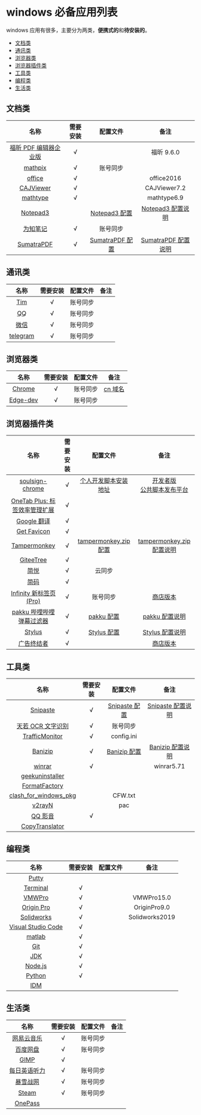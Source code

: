 # windows 必备应用列表

windows 应用有很多，主要分为两类，**便携式的**和**待安装的**。

- [文档类](#文档类)
- [通讯类](#通讯类)
- [浏览器类](#浏览器类)
- [浏览器插件类](#浏览器插件类)
- [工具类](#工具类)
- [编程类](#编程类)
- [生活类](#生活类)

## 文档类

|                                     名称                                     | 需要安装 |                                                  配置文件                                                   |                                                      备注                                                      |
| :--------------------------------------------------------------------------: | :------: | :---------------------------------------------------------------------------------------------------------: | :------------------------------------------------------------------------------------------------------------: |
|      [福昕 PDF 编辑器企业版](https://www.foxitsoftware.cn/pdf-editor/)       | &radic;  |                                                                                                             |                                                   福昕 9.6.0                                                   |
|                       [mathpix](https://mathpix.com/)                        | &radic;  |                                                  账号同步                                                   |
|                   [office](https://www.office.com/?auth=1)                   | &radic;  |                                                                                                             |                                                   office2016                                                   |
|             [CAJViewer](http://cajviewer.cnki.net/download.html)             | &radic;  |                                                                                                             |                                                  CAJViewer7.2                                                  |
|               [mathtype](https://www.mathtype.cn/xiazai.html)                | &radic;  |                                                                                                             |                                                  mathtype6.9                                                   |
|          [Notepad3](https://www.rizonesoft.com/downloads/notepad3/)          |          |     [Notepad3 配置](https://github.com/yi-Xu-0100/Application-Lists/tree/master/Configuration/Notepad3)     |    [Notepad3 配置说明](https://github.com/yi-Xu-0100/Application-Lists/tree/master/Configuration#notepad3)     |
|                    [为知笔记](https://www.wiz.cn/zh-cn/)                     | &radic;  |                                                  账号同步                                                   |
| [SumatraPDF](https://www.sumatrapdfreader.org/download-free-pdf-viewer.html) | &radic;  | [SumatraPDF 配置](https://github.com/yi-Xu-0100/Application-Lists/blob/master/Configuration/SumatraPDF.txt) | [SumatraPDF 配置说明](https://github.com/yi-Xu-0100/Application-Lists/tree/master/Configuration#sumatrapdftxt) |

## 通讯类

|                    名称                    | 需要安装 | 配置文件 | 备注  |
| :----------------------------------------: | :------: | :------: | :---: |
| [Tim](https://office.qq.com/download.html) | &radic;  | 账号同步 |
|       [QQ](https://im.qq.com/pcqq/)        | &radic;  | 账号同步 |
|       [微信](https://weixin.qq.com/)       | &radic;  | 账号同步 |
|   [telegram](https://telegram.org/apps)    | &radic;  | 账号同步 |

## 浏览器类

|                                名称                                | 需要安装 | 配置文件 |                   备注                   |
| :----------------------------------------------------------------: | :------: | :------: | :--------------------------------------: |
|              [Chrome](https://www.google.com/chrome/)              | &radic;  | 账号同步 | [cn 域名](https://www.google.cn/chrome/) |
| [Edge-dev](https://www.microsoft.com/en-us/edge/business/download) | &radic;  | 账号同步 |

## 浏览器插件类

|                                                                 名称                                                                  | 需要安装 |                                                      配置文件                                                       |                                                                 备注                                                                 |
| :-----------------------------------------------------------------------------------------------------------------------------------: | :------: | :-----------------------------------------------------------------------------------------------------------------: | :----------------------------------------------------------------------------------------------------------------------------------: |
|                                     [soulsign-chrome](https://github.com/inu1255/soulsign-chrome)                                     | &radic;  |                            [个人开发脚本安装地址](https://soulsign.inu1255.cn/?uid=1176)                            |              [开发者版](https://github.com/inu1255/soulsign-chrome)<br>[公共脚本发布平台](https://soulsign.inu1255.cn/)              |
| [OneTab Plus: 标签效率管理扩展](https://chrome.google.com/webstore/detail/onetab-plustab-manage-pro/lepdjbhbkpfenckechpdfohdmkhogojf) | &radic;  |
|              [Google 翻译](https://chrome.google.com/webstore/detail/google-translate/aapbdbdomjkkjkaonfhkkikfgjllcleb)               | &radic;  |
|                 [Get Favicon](https://chrome.google.com/webstore/detail/get-favicon/gpipahagclehninhhjkhbkliinfofnhe)                 | &radic;  |
|                                             [Tampermonkey](https://www.tampermonkey.net/)                                             | &radic;  | [tampermonkey.zip 配置](https://github.com/yi-Xu-0100/Application-Lists/blob/master/Configuration/tampermonkey.zip) |        [tampermonkey.zip 配置说明](https://github.com/yi-Xu-0100/Application-Lists/tree/master/Configuration#tampermonkeyzip)        |
|                                          [GiteeTree](https://gitee.com/oschina/GitCodeTree)                                           | &radic;  |
|                                                  [简悦](http://ksria.com/simpread/)                                                   | &radic;  |                                                       云同步                                                        |
|             [简码](https://microsoftedge.microsoft.com/addons/detail/%E7%AE%80%E7%A0%81/dpgjdomgklccodklkokapnaehbocnmfo)             | &radic;  |
|                                      [Infinity 新标签页 (Pro)](https://www.infinitynewtab.com/)                                       | &radic;  |                                                      账号同步                                                       |             [商店版本](https://chrome.google.com/webstore/detail/infinity-new-tab-pro/nnnkddnnlpamobajfibfdgfnbcnkgngh)              |
|                                        [pakku 哔哩哔哩弹幕过滤器](https://s.xmcp.ml/pakkujs/)                                         | &radic;  |         [pakku 配置](https://github.com/yi-Xu-0100/Application-Lists/blob/master/Configuration/pakku.json)          |                [pakku 配置说明](https://github.com/yi-Xu-0100/Application-Lists/tree/master/Configuration#pakkujson)                 |
|                                                [Stylus](https://add0n.com/stylus.html)                                                | &radic;  |        [Stylus 配置](https://github.com/yi-Xu-0100/Application-Lists/blob/master/Configuration/stylus.json)         |               [Stylus 配置说明](https://github.com/yi-Xu-0100/Application-Lists/tree/master/Configuration#stylusjson)                |
|                                               [广告终结者](https://www.adtchrome.com/)                                                | &radic;  |                                                                                                                     | [商店版本](https://chrome.google.com/webstore/detail/%E5%B9%BF%E5%91%8A%E7%BB%88%E7%BB%93%E8%80%85/fpdnjdlbdmifoocedhkighhlbchbiikl) |

## 工具类

|                                        名称                                        | 需要安装 |                                                配置文件                                                 |                                                    备注                                                    |
| :--------------------------------------------------------------------------------: | :------: | :-----------------------------------------------------------------------------------------------------: | :--------------------------------------------------------------------------------------------------------: |
|                        [Snipaste](https://zh.snipaste.com/)                        | &radic;  | [Snipaste 配置](https://github.com/yi-Xu-0100/Application-Lists/blob/master/Configuration/snipaste.ini) | [Snipaste 配置说明](https://github.com/yi-Xu-0100/Application-Lists/tree/master/Configuration#snipasteini) |
|                    [天若 OCR 文字识别](https://tianruoocr.cn/)                     | &radic;  |                                                账号同步                                                 |
|     [TrafficMonitor](https://github.com/zhongyang219/TrafficMonitor/releases)      | &radic;  |                                               config.ini                                                |
|                   [Banizip](https://www.bandisoft.com/bandizip/)                   | &radic;  | [Banizip 配置](https://github.com/yi-Xu-0100/Application-Lists/blob/master/Configuration/Bandizip.reg)  |   [Banizip 配置说明](https://github.com/yi-Xu-0100/Application-Lists/tree/master/Configuration#Banizip)    |
|                        [winrar](http://www.winrar.com.cn/)                         | &radic;  |                                                                                                         |                                                 winrar5.71                                                 |
|              [geekuninstaller](https://geekuninstaller.com/download)               |
|       [FormatFactory](http://www.pcfreetime.com/formatfactory/CN/index.html)       |
| [clash_for_windows_pkg](https://github.com/Fndroid/clash_for_windows_pkg/releases) |          |                                                 CFW.txt                                                 |
|                 [v2rayN](https://github.com/2dust/v2rayN/releases)                 |          |                                                   pac                                                   |
|                         [QQ 影音](https://player.qq.com/)                          | &radic;  |
|            [CopyTranslator](https://copytranslator.github.io/download/)            |

## 编程类

|                                           名称                                            | 需要安装 | 配置文件 |      备注      |
| :---------------------------------------------------------------------------------------: | :------: | :------: | :------------: |
|                              [Putty](https://www.putty.org/)                              |
|        [Terminal](https://www.microsoft.com/zh-cn/p/windows-terminal/9n0dx20hk701)        | &radic;  |
| [VMWPro](https://www.vmware.com/products/workstation-pro/workstation-pro-evaluation.html) | &radic;  |          |   VMWPro15.0   |
|    [Origin Pro](https://www.originlab.com/index.aspx?%20go=DOWNLOADS/OriginEvaluation)    | &radic;  |          |  OriginPro9.0  |
|           [Solidworks](https://www.solidworks.com.cn/sw/support/downloads.htm)            | &radic;  |          | Solidworks2019 |
|               [Visual Studio Code](https://code.visualstudio.com/Download)                | &radic;  |
|                [matlab](https://ww2.mathworks.cn/downloads/web_downloads/)                | &radic;  |
|                          [Git](https://git-scm.com/download/win)                          | &radic;  |
|           [JDK](https://www.oracle.com/java/technologies/javase-downloads.html)           | &radic;  |
|                           [Node.js](https://nodejs.org/zh-cn/)                            | &radic;  |
|                    [Python](https://www.python.org/downloads/windows/)                    | &radic;  |
|               [IDM](https://www.internetdownloadmanager.com/download.html)                |

## 生活类

|                                名称                                 | 需要安装 | 配置文件 | 备注  |
| :-----------------------------------------------------------------: | :------: | :------: | :---: |
|           [网易云音乐](https://music.163.com/#/download)            | &radic;  | 账号同步 |
|             [百度网盘](https://pan.baidu.com/download)              | &radic;  | 账号同步 |
|               [GIMP](https://www.gimp.org/downloads/)               | &radic;  |
|             [每日英语听力](http://dict.eudic.net/ting/)             | &radic;  | 账号同步 |
| [暴雪战网](https://www.battlenet.com.cn/account/download/index.xml) | &radic;  | 账号同步 |
|           [Steam](https://store.steampowered.com/about/)            | &radic;  | 账号同步 |
|        [OnePass](https://github.com/kaku2015/OnePassWindows)        |
